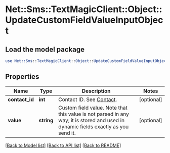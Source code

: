 # Net::Sms::TextMagicClient::Object::UpdateCustomFieldValueInputObject

## Load the model package
```perl
use Net::Sms::TextMagicClient::Object::UpdateCustomFieldValueInputObject;
```

## Properties
Name | Type | Description | Notes
------------ | ------------- | ------------- | -------------
**contact_id** | **int** | Contact ID. See [Contact](https://docs.textmagic.com/#tag/Contacts).  | [optional] 
**value** | **string** | Custom field value. Note that this value is not parsed in any way; it is stored and used in dynamic fields exactly as you send it. | [optional] 

[[Back to Model list]](../README.md#documentation-for-models) [[Back to API list]](../README.md#documentation-for-api-endpoints) [[Back to README]](../README.md)


